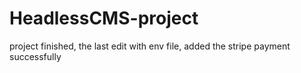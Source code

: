 # HeadlessCMS-project

project finished, the last edit with env file, added the stripe payment successfully

